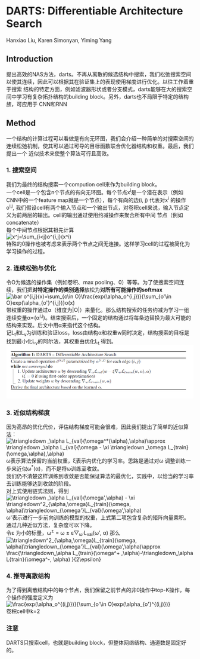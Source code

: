 # DARTS: Differentiable Architecture Search
Hanxiao Liu, Karen Simonyan, Yiming Yang
## Introduction 
提出高效的NAS方法，darts。不再从离散的候选结构中搜索，我们松弛搜索空间以使其连续，因此可以根据其在验证集上的表现使用梯度进行优化。以往工作着重于搜索
结构的特定方面，例如滤波器形状或者分支模式，darts能够在大的搜索空间中学习有复杂拓扑结构的building block。另外，darts也不局限于特定的结构族，可应用于
CNN和RNN  
## Method
一个结构的计算过程可以看做是有向无环图，我们会介绍一种简单的对搜索空间的连续松弛机制，使其可以通过可导的目标函数联合优化器结构和权重。最后，我们提出一个
近似技术来使整个算法可行且高效。  
### 1. 搜索空间  
我们为最终的结构搜索一个compution cell来作为building block。  
一个cell是一个包含n个节点的有向无环图。每个节点x<sup>i</sup>是一个潜在表示（例如CNN中的一个feature map就是一个节点），每个有向的边(i, j) 代表对x<sup>i</sup>
的操作o<sup>i,j</sup>, 我们假设cell有两个输入节点和一个输出节点，对卷积cell来说，输入节点定义为前两层的输出。cell的输出通过使用约减操作来聚合所有中间
节点（例如concatenate）  
每个中间节点根据其祖先计算  
<img src="https://latex.codecogs.com/gif.latex?x^j=\sum_{i<j}o^{i,j}(x^i)" title="x^j=\sum_{i<j}o^{i,j}(x^i)" />  
特殊的0操作也被考虑来表示两个节点之间无连接。这样学习cell的过程被简化为学习操作的过程。  
### 2. 连续松弛与优化
令O为候选的操作集（例如卷积、max pooling、0）等等。为了使搜索空间连续，我们把**对特定操作的类别选择**放松为**对所有可能操作的softmax**  
<img src="https://latex.codecogs.com/gif.latex?\bar&space;o^{i,j}(x)=\sum_{o\in&space;O}\frac{exp(\alpha_o^{i,j})}{\sum_{o'\in&space;O}exp(\alpha_{o'}^{i,j})}o(x)" title="\bar o^{i,j}(x)=\sum_{o\in O}\frac{exp(\alpha_o^{i,j})}{\sum_{o'\in O}exp(\alpha_{o'}^{i,j})}o(x)" />  
带权重的操作通过α（维度为|O|）来量化。那么结构搜索的任务约减为学习一组连续变量α={α<sup>i,j</sup>}。结束搜索后，一个固定的结构通过将每条边替换为最大可能的
结构来实现。后文中用α来指代这个结构。  
记L<sub>t</sub>和L<sub>v</sub>为训练和验证loss，loss由结构α和权重w同时决定，结构搜索的目标是找到最小化L<sub>v</sub>的阿尔法，其权重由优化L<sub>t</sub>
得到。  
![img](https://raw.githubusercontent.com/terrencewayne/Paper-notes/master/images/darts0.png "darts")  
### 3. 近似结构梯度  
因为高昂的优化代价，评估结构梯度可能会很难，因此我们提出了简单的近似算法：  
<img src="https://latex.codecogs.com/gif.latex?\triangledown&space;_\alpha&space;L_{val}(\omega^*(\alpha),\alpha)\approx&space;\triangledown&space;_\alpha&space;L_{val}(\omega&space;-&space;\xi&space;\triangledown&space;_\omega&space;L_{train}(\omega,\alpha),\alpha)" title="\triangledown _\alpha L_{val}(\omega^*(\alpha),\alpha)\approx \triangledown _\alpha L_{val}(\omega - \xi \triangledown _\omega L_{train}(\omega,\alpha),\alpha)" />  
ω表示算法保留的当前权重，ξ表示内优化的学习率。思路是通过对ω 调整训练一步来近似ω<sup>*</sup>(α)，而不是将ω训练至收敛。  
我们仍不清楚这样训练到收敛是否能保证算法的最优化，实践中，以恰当的学习率去训练能够达到收敛的阶段。  
对上式使用链式法则，得到  
<img src="https://latex.codecogs.com/gif.latex?\triangledown&space;_\alpha&space;L_{val}(\omega',\alpha)&space;-&space;\xi&space;\triangledown^2_{\alpha,\omega}L_{train}(\omega,&space;\alpha)\triangledown_{\omega'}L_{val}(\omega',\alpha)" title="\triangledown _\alpha L_{val}(\omega',\alpha) - \xi \triangledown^2_{\alpha,\omega}L_{train}(\omega, \alpha)\triangledown_{\omega'}L_{val}(\omega',\alpha)" />  
ω'表示进行一步前向训练的模型的权重，上式第二项包含复杂的矩阵向量乘积。通过几种近似方法，复杂度可以下降。  
令ε 为小的标量，ω<sup>±</sup> = ω ± ε▽<sub>ω'</sub>L<sub>val</sub>(ω', α) 那么  
<img src="https://latex.codecogs.com/gif.latex?\triangledown^2_{\alpha,\omega}L_{train}(\omega,&space;\alpha)\triangledown_{\omega'}L_{val}(\omega',\alpha)\approx&space;\frac{\triangledown_\alpha&space;L_{train}(\omega^&plus;&space;,\alpha)-\triangledown_\alpha&space;L{train}(\omega^-,&space;\alpha)&space;}{2\epsilon}" title="\triangledown^2_{\alpha,\omega}L_{train}(\omega, \alpha)\triangledown_{\omega'}L_{val}(\omega',\alpha)\approx \frac{\triangledown_\alpha L_{train}(\omega^+ ,\alpha)-\triangledown_\alpha L{train}(\omega^-, \alpha) }{2\epsilon}" />  
### 4. 推导离散结构  
为了得到离散结构中的每个节点，我们保留之前节点的非0操作中top-K操作，每个操作的强度定义为  
<img src="https://latex.codecogs.com/gif.latex?\frac{exp(\alpha_o^{(i,j)})}{\sum_{o'\in&space;O}exp(\alpha_{o'}^{(i,j)})}" title="\frac{exp(\alpha_o^{(i,j)})}{\sum_{o'\in O}exp(\alpha_{o'}^{(i,j)})}" />  
卷积cell中k=2  

### 注意
DARTS只搜索cell，也就是building block，但整体网络结构、通道数是固定好的。


